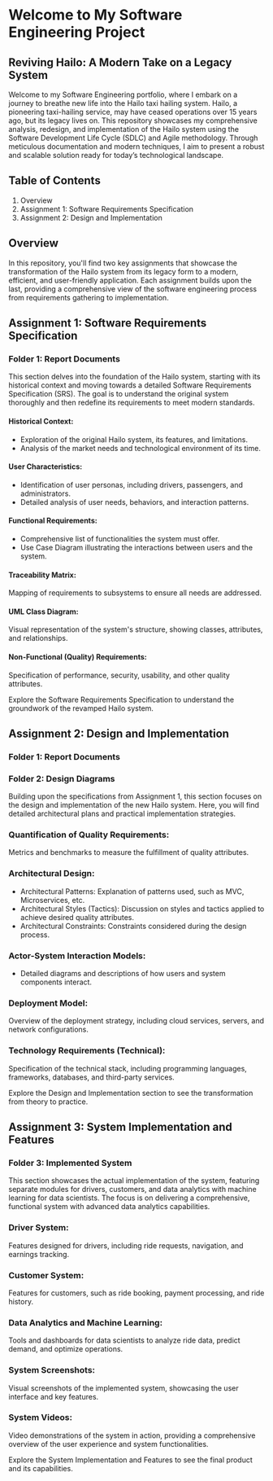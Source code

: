 # Welcome to My Software Engineering Project
## Reviving Hailo: A Modern Take on a Legacy System
Welcome to my Software Engineering portfolio, where I embark on a journey to breathe new life into the Hailo taxi hailing system. Hailo, a pioneering taxi-hailing service, may have ceased operations over 15 years ago, but its legacy lives on. This repository showcases my comprehensive analysis, redesign, and implementation of the Hailo system using the Software Development Life Cycle (SDLC) and Agile methodology. Through meticulous documentation and modern techniques, I aim to present a robust and scalable solution ready for today’s technological landscape.

## Table of Contents
1. Overview
2. Assignment 1: Software Requirements Specification
3. Assignment 2: Design and Implementation

## Overview
In this repository, you'll find two key assignments that showcase the transformation of the Hailo system from its legacy form to a modern, efficient, and user-friendly application. Each assignment builds upon the last, providing a comprehensive view of the software engineering process from requirements gathering to implementation.

## Assignment 1: Software Requirements Specification

### Folder 1: Report Documents
This section delves into the foundation of the Hailo system, starting with its historical context and moving towards a detailed Software Requirements Specification (SRS). The goal is to understand the original system thoroughly and then redefine its requirements to meet modern standards.

#### Historical Context:
- Exploration of the original Hailo system, its features, and limitations.
- Analysis of the market needs and technological environment of its time.

#### User Characteristics:
- Identification of user personas, including drivers, passengers, and administrators.
- Detailed analysis of user needs, behaviors, and interaction patterns.

#### Functional Requirements:
- Comprehensive list of functionalities the system must offer.
- Use Case Diagram illustrating the interactions between users and the system.

#### Traceability Matrix:
Mapping of requirements to subsystems to ensure all needs are addressed.

#### UML Class Diagram:
Visual representation of the system's structure, showing classes, attributes, and relationships.

#### Non-Functional (Quality) Requirements:
Specification of performance, security, usability, and other quality attributes.

Explore the Software Requirements Specification to understand the groundwork of the revamped Hailo system.

## Assignment 2: Design and Implementation
### Folder 1: Report Documents
### Folder 2: Design Diagrams

Building upon the specifications from Assignment 1, this section focuses on the design and implementation of the new Hailo system. Here, you will find detailed architectural plans and practical implementation strategies.

### Quantification of Quality Requirements:
Metrics and benchmarks to measure the fulfillment of quality attributes.

### Architectural Design:
- Architectural Patterns: Explanation of patterns used, such as MVC, Microservices, etc.
- Architectural Styles (Tactics): Discussion on styles and tactics applied to achieve desired quality attributes.
- Architectural Constraints: Constraints considered during the design process.

### Actor-System Interaction Models:
- Detailed diagrams and descriptions of how users and system components interact.

### Deployment Model:
Overview of the deployment strategy, including cloud services, servers, and network configurations.

### Technology Requirements (Technical):
Specification of the technical stack, including programming languages, frameworks, databases, and third-party services.

Explore the Design and Implementation section to see the transformation from theory to practice.


## Assignment 3: System Implementation and Features
### Folder 3: Implemented System
This section showcases the actual implementation of the system, featuring separate modules for drivers, customers, and data analytics with machine learning for data scientists. The focus is on delivering a comprehensive, functional system with advanced data analytics capabilities.

### Driver System:
Features designed for drivers, including ride requests, navigation, and earnings tracking.

### Customer System:
Features for customers, such as ride booking, payment processing, and ride history.

### Data Analytics and Machine Learning:
Tools and dashboards for data scientists to analyze ride data, predict demand, and optimize operations.

### System Screenshots:
Visual screenshots of the implemented system, showcasing the user interface and key features.

### System Videos:
Video demonstrations of the system in action, providing a comprehensive overview of the user experience and system functionalities.

Explore the System Implementation and Features to see the final product and its capabilities.